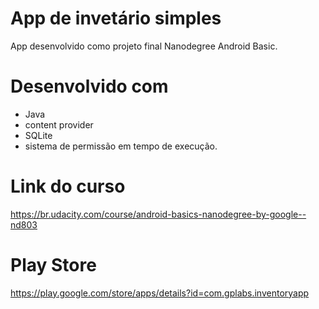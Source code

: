 # App de invetário simples
App desenvolvido como projeto final Nanodegree Android Basic.
# Desenvolvido com
- Java
- content provider 
- SQLite 
- sistema de permissão em tempo de execução.
# Link do curso
https://br.udacity.com/course/android-basics-nanodegree-by-google--nd803
# Play Store
https://play.google.com/store/apps/details?id=com.gplabs.inventoryapp

